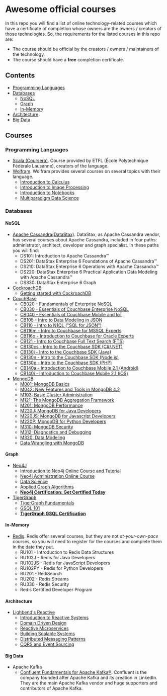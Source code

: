 # Awesome official courses
In this repo you will find a list of online technology-related courses which have a certificate of completion whose owners are the owners / creators of those technologies. So, the requirements for the listed courses in this repo are:
* The course should be official by the creators / owners / maintainers of the technology.
* The course should have a **free** completion certificate.

## Contents
* [Programming Languages](#programming-languages)
* [Databases](#databases)
  * [NoSQL](#nosql)
  * [Graph](#graph)
  * [In-Memory](#in-memory)
* [Architecture](#architecture)
* [Big Data](#big-data)
## Courses
### Programming Languages
* [Scala (Coursera)](https://www.coursera.org/specializations/scala). Course provided by ETFL (École Polytechnique Fédérale Lausanne), creators of the language.
* [Wolfram](https://www.wolfram.com/wolfram-u/). Wolfram provides several courses on several topics with their language.
  * [Introduction to Calculus](https://www.wolfram.com/wolfram-u/introduction-to-calculus/)
  * [Introduction to Image Processing](https://www.wolfram.com/wolfram-u/introduction-to-image-processing/)
  * [Introduction to Notebooks](https://www.wolfram.com/wolfram-u/introduction-to-notebooks/)
  * [Multiparadigm Data Science](https://www.wolfram.com/wolfram-u/multiparadigm-data-science/)
### Databases
#### NoSQL
* [Apache Cassandra(DataStax)](https://academy.datastax.com/paths). DataStax, as Apache Cassandra vendor, has several courses about Apache Cassandra, included in four paths: administrator, architect, developer and graph specialist. In these paths you will find:
  * DS101: Introduction to Apache Cassandra™
  * DS201: DataStax Enterprise 6 Foundations of Apache Cassandra™
  * DS210: DataStax Enterprise 6 Operations with Apache Cassandra™
  * DS220: DataStax Enterprise 6 Practical Application Data Modeling with Apache Cassandra™
  * DS330: DataStax Enterprise 6 Graph
* [CockroachDB](https://university.cockroachlabs.com/catalog)
  * [Getting started with CockroachDB](https://university.cockroachlabs.com/course/getting-started-with-cockroachdb)
* [CouchBase](https://learn.couchbase.com/store)
  * [CB020 - Fundamentals of Enterprise NoSQL](https://learn.couchbase.com/store/404597-cb020-fundamentals-of-enterprise-nosql)
  * [CB030 - Essentials of Couchbase Enterprise NoSQL](https://learn.couchbase.com/store/404622-cb030-essentials-of-couchbase-enterprise-nosql)
  * [CB040 - Essentials of Couchbase Mobile and IoT](https://learn.couchbase.com/store/404628-cb040-essentials-of-couchbase-mobile-and-iot)
  * [CB105 - Intro to Data Modeling in JSON](https://learn.couchbase.com/store/404673-cb105-intro-to-data-modeling-in-json)
  * [CB110 - Intro to N1QL ("SQL for JSON")](https://learn.couchbase.com/store/404675-cb110-intro-to-n1ql-sql-for-json)
  * [CB116m - Intro to Couchbase for MSSQL Experts](https://learn.couchbase.com/store/404716-cb116m-intro-to-couchbase-for-mssql-experts)
  * [CB116o - Introduction to Couchbase for Oracle Experts](https://learn.couchbase.com/store/400375-cb116o-introduction-to-couchbase-for-oracle-experts)
  * [CB121 - Intro to Couchbase Full Text Search (FTS)](https://learn.couchbase.com/store/509465-cb121-intro-to-couchbase-full-text-search-fts)
  * [CB130cs - Intro to the Couchbase SDK (C#/.NET)](https://learn.couchbase.com/store/404729-cb130cs-intro-to-the-couchbase-sdk-c-net)
  * [CB130j - Intro to the Couchbase SDK (Java)](https://learn.couchbase.com/store/403784-cb130j-intro-to-the-couchbase-sdk-java)
  * [CB130n - Intro to the Couchbase SDK (Node.js)](https://learn.couchbase.com/store/404736-cb130n-intro-to-the-couchbase-sdk-node-js)
  * [CB130p - Intro to the Couchbase SDK (PHP)](https://learn.couchbase.com/store/404158-cb130p-intro-to-the-couchbase-sdk-php)
  * [CB140a - Introduction to Couchbase Mobile 2.1 (Android)](https://learn.couchbase.com/store/476347-cb140a-introduction-to-couchbase-mobile-2-1-android)
  * [CB140i - Introduction to Couchbase Mobile 2.1 (iOS)](https://learn.couchbase.com/store/476338-cb140i-introduction-to-couchbase-mobile-2-1-ios)  
* [MongoDB](https://university.mongodb.com/courses/catalog)
  * [M001: MongoDB Basics](https://university.mongodb.com/courses/M001/about)
  * [M042: New Features and Tools in MongoDB 4.2](https://university.mongodb.com/courses/M042/about)
  * [M103: Basic Cluster Administration](https://university.mongodb.com/courses/M103/about)
  * [M121: The MongoDB Aggregation Framework](https://university.mongodb.com/courses/M121/about)
  * [M201: MongoDB Performance](https://university.mongodb.com/courses/M201/about)
  * [M220J: MongoDB for Java Developers](https://university.mongodb.com/courses/M220J/about)
  * [M220JS: MongoDB for Javascript Developers](https://university.mongodb.com/courses/M220JS/about)
  * [M220P: MongoDB for Python Developers](https://university.mongodb.com/courses/M220P/about)
  * [M310: MongoDB Security](https://university.mongodb.com/courses/M310/about)
  * [M312: Diagnostics and Debugging](https://university.mongodb.com/courses/M312/about)
  * [M320: Data Modeling](https://university.mongodb.com/courses/M320/about)
  * [Data Wrangling with MongoDB](https://www.udacity.com/course/data-wrangling-with-mongodb--ud032)

#### Graph
* [Neo4J](https://neo4j.com/graphacademy/)
  * [Introduction to Neo4j Online Course and Tutorial](https://neo4j.com/graphacademy/online-training/introduction-to-neo4j/)
  * [Neo4j Administration Online Course](https://neo4j.com/graphacademy/online-training/neo4j-administration/)
  * [Data Science](https://neo4j.com/graphacademy/online-training/data-science/)
  * [Applied Graph Algorithms](https://neo4j.com/graphacademy/online-training/applied-graph-algorithms/)
  * [**Neo4j Certification: Get Certified Today**](https://neo4j.com/graphacademy/neo4j-certification/)
* [TigerGraph](https://www.tigergraph.com/certification/)
  * [TigerGraph Fundamentals](https://www.tigergraph.com/certification-graph-fundamentals/)
  * [GSQL 101](https://www.tigergraph.com/certification-gsql-101/)
  * [**TigerGraph GSQL Certification**](https://www.proprofs.com/quiz-school/story.php?title=mjq5mtiwoa2i96)

#### In-Memory
* [Redis](https://university.redislabs.com/). Redis offer several courses, but they are not _at-your-own-pace_ courses, so you will need to register for the courses and complete them in the date they put.
  * RU101 - Introduction to Redis Data Structures
  * RU102J - Redis for Java Developers
  * RU102JS - Redis for JavaScript Developers
  * RU102PY - Redis for Python Developers
  * RU201 - RediSearch
  * RU202 - Redis Streams
  * RU330 - Redis Security
  * Redis Certified Developer Program

#### Architecture
* [Lighbend's Reactive](https://www.lightbend.com/learn/lightbend-reactive-architecture)
  * [Introduction to Reactive Systems](https://cognitiveclass.ai/courses/reactive-architecture-introduction)
  * [Domain Driven Design](https://cognitiveclass.ai/courses/reactive-architecture-ddd)
  * [Reactive Microservices](https://cognitiveclass.ai/courses/reactive-architecture-microservices)
  * [Building Scalable Systems](https://cognitiveclass.ai/courses/reactive-architecture-building-scalable-systems)
  * [Distributed Messaging Patterns](https://cognitiveclass.ai/courses/reactive-architecture-dmp)
  * [CQRS and Event Sourcing](https://cognitiveclass.ai/courses/reactive-architecture-cqrs)

#### Big Data
* Apache Kafka
  * [Confluent Fundamentals for Apache Kafka®](https://www.confluent.io/training/confluent-fundamentals). Confluent is the company founded after Apache Kafka and its creation in LinkedIn. They are the main Apache Kafka vendor and huge supporters and contributors of Apache Kafka.
